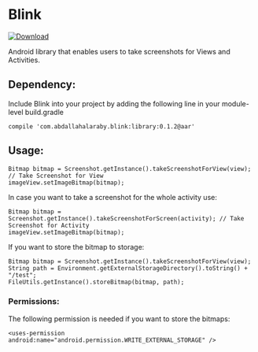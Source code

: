 Blink
======================

[ ![Download](https://api.bintray.com/packages/abdallahalaraby/Blink/Blink/images/download.svg) ](https://bintray.com/abdallahalaraby/Blink/Blink/_latestVersion)

Android library that enables users to take screenshots for Views and Activities.

<h2>Dependency:</h2>
Include Blink into your project by adding the following line in your module-level build.gradle

	compile 'com.abdallahalaraby.blink:library:0.1.2@aar'

<h2>Usage:</h2>
	
	Bitmap bitmap = Screenshot.getInstance().takeScreenshotForView(view); // Take Screenshot for View
	imageView.setImageBitmap(bitmap);

In case you want to take a screenshot for the whole activity use:

	Bitmap bitmap = Screenshot.getInstance().takeScreenshotForScreen(activity); // Take Screenshot for Activity
	imageView.setImageBitmap(bitmap);

If you want to store the bitmap to storage:
	
	Bitmap bitmap = Screenshot.getInstance().takeScreenshotForView(view);
	String path = Environment.getExternalStorageDirectory().toString() + "/test";
	FileUtils.getInstance().storeBitmap(bitmap, path);

<h3>Permissions:</h3>
The following permission is needed if you want to store the bitmaps:
    
    <uses-permission android:name="android.permission.WRITE_EXTERNAL_STORAGE" />

